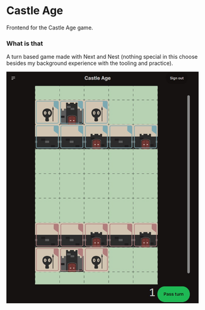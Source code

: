# Castle Age

Frontend for the Castle Age game.

### What is that

A turn based game made with Next and Nest (nothing special in this choose besides my background experience with the tooling and practice).

![Game print, it shows the game page with a board and units around.](documentation/print.jpeg)
